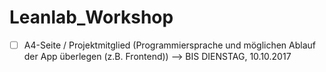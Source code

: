 # Leanlab_Workshop
- [ ] A4-Seite / Projektmitglied (Programmiersprache und möglichen Ablauf der App überlegen (z.B. Frontend)) --> BIS DIENSTAG, 10.10.2017
